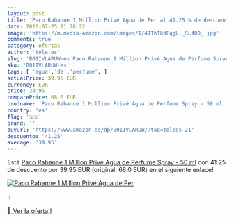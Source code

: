 ```yaml
---
layout: post
title: 'Paco Rabanne 1 Million Privé Agua de Per al 41.25 % de descuento'
date: 2020-07-25 11:28:22
image: 'https://m.media-amazon.com/images/I/41ThTkdFqgL._SL400_.jpg'
comments: true
category: ofertas
author: 'tole.es'
slug: 'B01IVLARUW-es Paco Rabanne 1 Million Privé Agua de Perfume Spray - 50 ml'
sku: 'B01IVLARUW-es'
tags: [ 'agua','de','perfume', ]
actualPrice: 39.95 EUR
currency: EUR
price: 39.95
comparePrice: 68.0 EUR
prodname: 'Paco Rabanne 1 Million Privé Agua de Perfume Spray - 50 ml'
country: 'es'
flag: '🇪🇸'
brand: ''
buyurl: 'https://www.amazon.es/dp/B01IVLARUW/?tag=tolees-21'
descuento: '41.25'
average: '39.95'
---
```


Está [Paco Rabanne 1 Million Privé Agua de Perfume Spray - 50 ml](https://www.amazon.es/dp/B01IVLARUW/?tag=tolees-21) con 41.25 de descuento por 39.95 EUR (original: 68.0 EUR) en el siguiente enlace!

[![Paco Rabanne 1 Million Privé Agua de Per](https://m.media-amazon.com/images/I/41ThTkdFqgL._SL400_.jpg)](https://www.amazon.es/dp/B01IVLARUW/?tag=tolees-21)

ℹ️:


[🛒 Ver la oferta!!](https://www.amazon.es/dp/B01IVLARUW/?tag=tolees-21)
